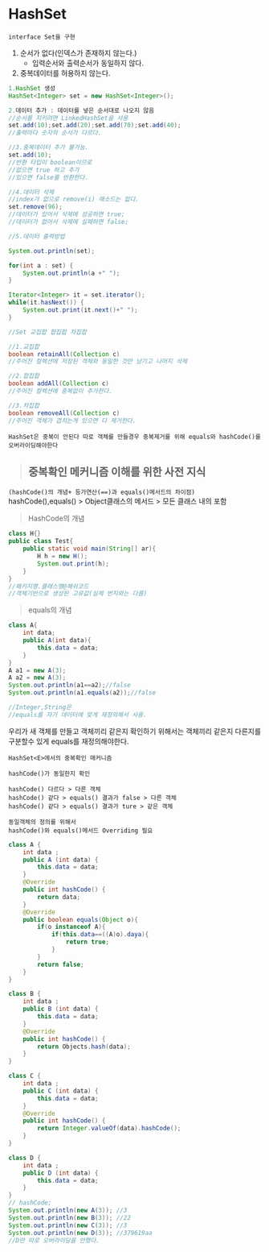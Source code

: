 # HashSet
`interface Set을 구현`
1. 순서가 없다(인덱스가 존재하지 않는다.)
	+ 입력순서와 출력순서가 동일하지 않다.
2. 중복데이터를 허용하지 않는다.

```java
1.HashSet 생성
HashSet<Integer> set = new HashSet<Integer>();

2.데이터 추가 : 데이터를 넣은 순서대로 나오지 않음
//순서를 지키려면 LinkedHashSet을 사용
set.add(10);set.add(20);set.add(70);set.add(40);
//출력마다 숫자의 순서가 다르다.

//3.중복데이터 추가 불가능.
set.add(10);
//반환 타입이 boolean이므로 
//없으면 true 하고 추가
//있으면 false를 반환한다.

//4.데이터 삭제
//index가 없으로 remove(i) 매소드는 없다.
set.remove(96);
//데이터가 있어서 삭제에 성공하면 true;
//데이터가 없어서 삭제에 실패하면 false;

//5.데이터 출력방법

System.out.println(set);

for(int a : set) {
    System.out.println(a +" ");
}

Iterator<Integer> it = set.iterator();
while(it.hasNext()) {
    System.out.print(it.next()+" ");
}

//Set 교집합 합집합 차집합

//1.교집합
boolean retainAll(Collection c)
//주어진 컬렉션에 저장된 객체와 동일한 것만 남기고 나머지 삭제

//2.합집합
boolean addAll(Collection c)
//주어진 컬렉션에 중복없이 추가한다.

//3.차집합
boolean removeAll(Collection c)
//주어진 객체가 겹치는게 있으면 다 제거한다.
```
`HashSet은 중복이 안된다 따로 객체를 만들경우 중복제거를 위해 equals와 hashCode()를 오버라이딩해야한다`

> ## 중복확인 메커니즘 이해를 위한 사전 지식
`(hashCode()의 개념+ 등가연산(==)과 equals()메서드의 차이점)`
    hashCode(),equals() > Object클래스의 메서드 > 모든 클래스 내의 포함

> HashCode의 개념
```java
class H{}
public class Test{
    public static void main(String[] ar){
        H h = new H();
        System.out.print(h);
    }
}
//패키지명.클래스명@해쉬코드
//객체기반으로 생성된 고유값(실제 번지와는 다름)
```
> equals의 개념
```java
class A{
    int data;
    public A(int data){
        this.data = data;
    }
}
A a1 = new A(3);
A a2 = new A(3);
System.out.println(a1==a2);//false
System.out.println(a1.equals(a2));//false

//Integer,String은
//equals를 자기 데이터에 맞게 재정의해서 사용.
```
우리가 새 객체를 만들고 객체끼리 같은지 확인하기 위해서는
객체끼리 같은지 다른지를 구분할수 있게 equals를 재정의해야한다.

`HashSet<E>에서의 중복확인 매커니즘`
```
hashCode()가 동일한지 확인

hashCode() 다르다 > 다른 객체
hashCode() 같다 > equals() 결과가 false > 다른 객체
hashCode() 같다 > equals() 결과가 ture > 같은 객체

동일객체의 정의를 위해서
hashCode()와 equals()메서드 Overriding 필요
```
```java
class A {
	int data ;
	public A (int data) {
		this.data = data;
	}
	@Override
	public int hashCode() {
		return data;
	}
    @Override
    public boolean equals(Object o){
        if(o instanceof A){
            if(this.data==((A)o).daya){
                return true;
            }
        }
        return false;
    }
}

class B {
	int data ;
	public B (int data) {
		this.data = data;
	}
	@Override
	public int hashCode() {
		return Objects.hash(data);
	}
}

class C {
	int data ;
	public C (int data) {
		this.data = data;
	}
	@Override
	public int hashCode() {
		return Integer.valueOf(data).hashCode();
	}
}

class D {
	int data ;
	public D (int data) {
		this.data = data;
	}
}
// hashCode;
System.out.println(new A(3)); //3
System.out.println(new B(3)); //22
System.out.println(new C(3)); //3
System.out.println(new D(3)); //379619aa
//D만 따로 오버라이딩을 안했다.
```
